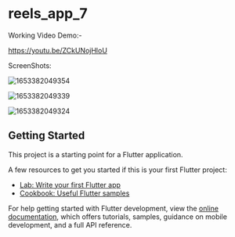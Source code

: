 # reels_app_7

Working Video Demo:-

https://youtu.be/ZCkUNojHloU


ScreenShots:

![1653382049354](https://user-images.githubusercontent.com/58290134/169991048-48b393ec-6278-4731-89f9-1fd2fa86bea2.jpg)


![1653382049339](https://user-images.githubusercontent.com/58290134/169991085-fa9c9d61-8b8d-47e0-b13b-0522fa9f6e4f.jpg)


![1653382049324](https://user-images.githubusercontent.com/58290134/169991113-65c7b1ca-26bd-4e45-a69b-df53a0d00195.jpg)


## Getting Started

This project is a starting point for a Flutter application.

A few resources to get you started if this is your first Flutter project:

- [Lab: Write your first Flutter app](https://docs.flutter.dev/get-started/codelab)
- [Cookbook: Useful Flutter samples](https://docs.flutter.dev/cookbook)

For help getting started with Flutter development, view the
[online documentation](https://docs.flutter.dev/), which offers tutorials,
samples, guidance on mobile development, and a full API reference.

